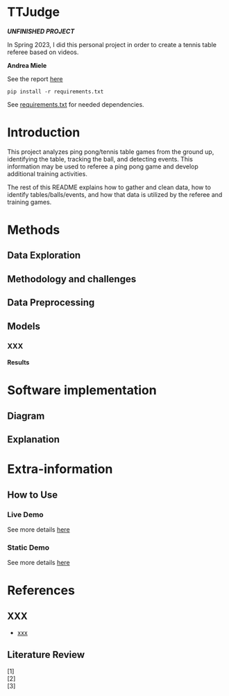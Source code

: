 # TTJudge

***UNFINISHED PROJECT***

In Spring 2023, I did this personal project in order to create a tennis table referee based on videos.

**Andrea Miele**

See the report [here](/Reports/) <br>

```shell
pip install -r requirements.txt
```

See [requirements.txt](requirements.txt) for needed dependencies.

# Introduction

This project analyzes ping pong/tennis table games from the ground up, identifying the table, tracking the ball, and detecting events. This information may be used to referee a ping pong game and develop additional training activities.

The rest of this README explains how to gather and clean data, how to identify tables/balls/events, and how that data is utilized by the referee and training games.

# Methods

## Data Exploration

## Methodology and challenges

## Data Preprocessing

## Models

### XXX

#### Results

# Software implementation

## Diagram

## Explanation

# Extra-information

## How to Use

### Live Demo

See more details [here]()

### Static Demo

See more details [here]()

# References

## XXX

- [xxx]()

## Literature Review

[1] <br>
[2] <br>
[3] <br>
